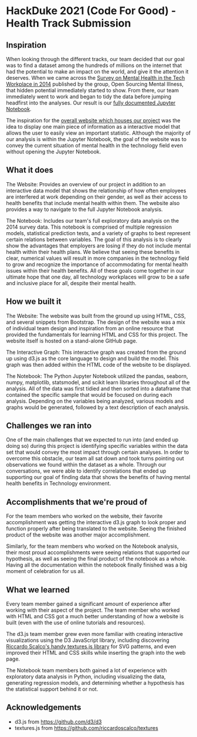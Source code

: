# HackDuke 2021 (Code For Good) - Health Track Submission
## Inspiration
When looking through the different tracks, our team decided that our goal was to find a dataset among the hundreds of millions on the internet that had the potential to make an impact on the world, and give it the attention it deserves. When we came across the [Survey on Mental Health in the Tech Workplace in 2014](https://www.kaggle.com/osmi/mental-health-in-tech-survey) published by the group, Open Sourcing Mental Illness, that hidden potential immediately started to show. From there, our team immediately went to work and began to tidy the data before jumping headfirst into the analyses. Our result is our [fully documented Jupyter Notebook](https://ronak-thakur.github.io/hackduke2021/).

The inspiration for the [overall website which houses our project](https://ronak-thakur.github.io/hackduke2021-webpage/) was the idea to display one main piece of information as a interactive model that allows the user to easily view an important statistic. Although the majority of our analysis is within the Jupyter Notebook, the goal of the website was to convey the current situation of mental health in the technology field even without opening the Jupyter Notebook.

## What it does
The Website: Provides an overview of our project in addition to an interactive data model that shows the relationship of how often employees are interfered at work depending on their gender, as well as their access to health benefits that include mental health within them. The website also provides a way to navigate to the full Jupyter Notebook analysis.

The Notebook: Includes our team's full exploratory data analysis on the 2014 survey data. This notebook is comprised of multiple regression models, statistical prediction tests, and a variety of graphs to best represent certain relations between variables.
The goal of this analysis is to clearly show the advantages that employers are losing if they do not include mental health within their health plans. We believe that seeing these benefits in clear, numerical values will result in more companies in the technology field to grow and recognize the importance of accommodating for mental health issues within their health benefits. All of these goals come together in our ultimate hope that one day, all technology workplaces will grow to be a safe and inclusive place for all, despite their mental health.

## How we built it
The Website: The website was built from the ground up using HTML, CSS, and several snippets from Bootstrap. The design of the website was a mix of individual team design and inspiration from an online resource that provided the fundamentals for learning HTML and CSS for this project. The website itself is hosted on a stand-alone GitHub page.

The Interactive Graph: This interactive graph was created from the ground up using d3.js as the core language to design and build the model. This graph was then added within the HTML code of the website to be displayed.

The Notebook: The Python Jupyter Notebook utilized the pandas, seaborn, numpy, matplotlib, statsmodel, and scikit learn libraries throughout all of the analysis. All of the data was first tidied and then sorted into a dataframe that contained the specific sample that would be focused on during each analysis. Depending on the variables being analyzed, various models and graphs would be generated, followed by a text description of each analysis. 

## Challenges we ran into
One of the main challenges that we expected to run into (and ended up doing so) during this project is identifying specific variables within the data set that would convey the most impact through certain analyses. In order to overcome this obstacle, our team all sat down and took turns pointing out observations we found within the dataset as a whole. Through our conversations, we were able to identify correlations that ended up supporting our goal of finding data that shows the benefits of having mental health benefits in Technology environment. 

## Accomplishments that we're proud of
For the team members who worked on the website, their favorite accomplishment was getting the interactive d3.js graph to look proper and function properly after being translated to the website. Seeing the finished product of the website was another major accomplishment.

Similarly, for the team members who worked on the Notebook analysis, their most proud accomplishments were seeing relations that supported our hypothesis, as well as seeing the final product of the notebook as a whole. Having all the documentation within the notebook finally finished was a big moment of celebration for us all.

## What we learned
Every team member gained a significant amount of experience after working with their aspect of the project. The team member who worked with HTML and CSS got a much better understanding of how a website is built (even with the use of online tutorials and resources). 

The d3.js team member grew even more familiar with creating interactive visualizations using the D3 JavaScript library, including discovering [Riccardo Scalco's handy textures.js library](https://riccardoscalco.it/textures/) for SVG patterns, and even improved their HTML and CSS skills while inserting the graph into the web page. 

The Notebook team members both gained a lot of experience with exploratory data analysis in Python, including visualizing the data, generating regression models, and determining whether a hypothesis has the statistical support behind it or not.

## Acknowledgements
* d3.js from https://github.com/d3/d3
* textures.js from https://github.com/riccardoscalco/textures
